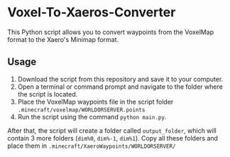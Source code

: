 # Voxel-To-Xaeros-Converter

This Python script allows you to convert waypoints from the VoxelMap format to the Xaero's Minimap format.

## Usage

1. Download the script from this repository and save it to your computer.
2. Open a terminal or command prompt and navigate to the folder where the script is located.
3. Place the VoxelMap waypoints file in the script folder `.minecraft/voxelmap/WORLDORSERVER.points`
4. Run the script using the command ``` python main.py ```.

After that, the script will create a folder called `output_folder`, which will contain 3 more folders (`dim%0`, `dim%-1`, `dim%1`). Copy all these folders and place them in `.minecraft/XaeroWaypoints/WORLDORSERVER/`
